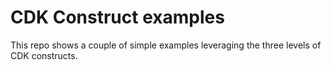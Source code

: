 # CDK Construct examples

This repo shows a couple of simple examples leveraging the three levels of CDK constructs.
